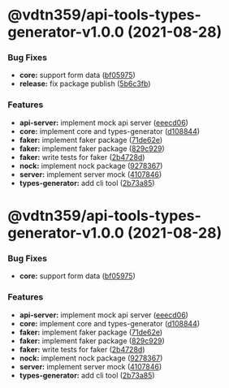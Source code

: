 # @vdtn359/api-tools-types-generator-v1.0.0 (2021-08-28)


### Bug Fixes

* **core:** support form data ([bf05975](https://github.com/tuan231195/api-tools/commit/bf05975bf296fc5b030381530ec7379fded5a26b))
* **release:** fix package publish ([5b6c3fb](https://github.com/tuan231195/api-tools/commit/5b6c3fbb3882e8ad99a7c1dacd5f4ca69104ad76))


### Features

* **api-server:** implement mock api server ([eeecd06](https://github.com/tuan231195/api-tools/commit/eeecd0601d635932dee6b39772122e70db4b4e3f))
* **core:** implement core and types-generator ([d108844](https://github.com/tuan231195/api-tools/commit/d108844d7ab90dd6db11f2a78347ee4db35fa903))
* **faker:** implement faker package ([71de62e](https://github.com/tuan231195/api-tools/commit/71de62e407a09bc687c3767f06e0abf248d87699))
* **faker:** implement faker package ([829c929](https://github.com/tuan231195/api-tools/commit/829c929221e21e16e4d4bdae30c8cc3032ab2e65))
* **faker:** write tests for faker ([2b4728d](https://github.com/tuan231195/api-tools/commit/2b4728d8519233de6dc1897a1497e10c978c2e73))
* **nock:** implement nock package ([9278367](https://github.com/tuan231195/api-tools/commit/92783677200c8405a342d59e3ca6b45a49ed16c6))
* **server:** implement server mock ([4107846](https://github.com/tuan231195/api-tools/commit/41078460a9b3e7c65130bc8c5dfd92eb35424221))
* **types-generator:** add cli tool ([2b73a85](https://github.com/tuan231195/api-tools/commit/2b73a8528bef4e284672ca919de46486b04b7028))

# @vdtn359/api-tools-types-generator-v1.0.0 (2021-08-28)


### Bug Fixes

* **core:** support form data ([bf05975](https://github.com/tuan231195/api-tools/commit/bf05975bf296fc5b030381530ec7379fded5a26b))


### Features

* **api-server:** implement mock api server ([eeecd06](https://github.com/tuan231195/api-tools/commit/eeecd0601d635932dee6b39772122e70db4b4e3f))
* **core:** implement core and types-generator ([d108844](https://github.com/tuan231195/api-tools/commit/d108844d7ab90dd6db11f2a78347ee4db35fa903))
* **faker:** implement faker package ([71de62e](https://github.com/tuan231195/api-tools/commit/71de62e407a09bc687c3767f06e0abf248d87699))
* **faker:** implement faker package ([829c929](https://github.com/tuan231195/api-tools/commit/829c929221e21e16e4d4bdae30c8cc3032ab2e65))
* **faker:** write tests for faker ([2b4728d](https://github.com/tuan231195/api-tools/commit/2b4728d8519233de6dc1897a1497e10c978c2e73))
* **nock:** implement nock package ([9278367](https://github.com/tuan231195/api-tools/commit/92783677200c8405a342d59e3ca6b45a49ed16c6))
* **server:** implement server mock ([4107846](https://github.com/tuan231195/api-tools/commit/41078460a9b3e7c65130bc8c5dfd92eb35424221))
* **types-generator:** add cli tool ([2b73a85](https://github.com/tuan231195/api-tools/commit/2b73a8528bef4e284672ca919de46486b04b7028))

